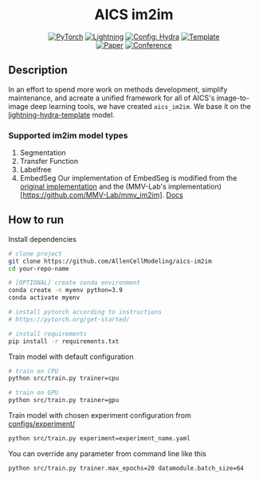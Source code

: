 <div align="center">

# AICS im2im

<a href="https://pytorch.org/get-started/locally/"><img alt="PyTorch" src="https://img.shields.io/badge/PyTorch-ee4c2c?logo=pytorch&logoColor=white"></a>
<a href="https://pytorchlightning.ai/"><img alt="Lightning" src="https://img.shields.io/badge/-Lightning-792ee5?logo=pytorchlightning&logoColor=white"></a>
<a href="https://hydra.cc/"><img alt="Config: Hydra" src="https://img.shields.io/badge/Config-Hydra-89b8cd"></a>
<a href="https://github.com/ashleve/lightning-hydra-template"><img alt="Template" src="https://img.shields.io/badge/-Lightning--Hydra--Template-017F2F?style=flat&logo=github&labelColor=gray"></a><br>
[![Paper](http://img.shields.io/badge/paper-arxiv.1001.2234-B31B1B.svg)](https://www.nature.com/articles/nature14539)
[![Conference](http://img.shields.io/badge/AnyConference-year-4b44ce.svg)](https://papers.nips.cc/paper/2020)

</div>

## Description
In an effort to spend more work on methods development, simplify maintenance, and acreate a unified framework for all of AICS's image-to-image deep learning tools, we have created `aics_im2im`. We base it on the [lightning-hydra-template](https://github.com/ashleve/lightning-hydra-template) model.

### Supported im2im model types
1. Segmentation
2. Transfer Function
3. Labelfree
4. EmbedSeg
    Our implementation of EmbedSeg is modified from the [original implementation](https://github.com/juglab/EmbedSeg) and the (MMV-Lab's implementation)[https://github.com/MMV-Lab/mmv_im2im]. 
    [Docs](docs/embedseg.md)



## How to run

Install dependencies

```bash
# clone project
git clone https://github.com/AllenCellModeling/aics-im2im
cd your-repo-name

# [OPTIONAL] create conda environment
conda create -n myenv python=3.9
conda activate myenv

# install pytorch according to instructions
# https://pytorch.org/get-started/

# install requirements
pip install -r requirements.txt
```

Train model with default configuration

```bash
# train on CPU
python src/train.py trainer=cpu

# train on GPU
python src/train.py trainer=gpu
```

Train model with chosen experiment configuration from [configs/experiment/](configs/experiment/)

```bash
python src/train.py experiment=experiment_name.yaml
```

You can override any parameter from command line like this

```bash
python src/train.py trainer.max_epochs=20 datamodule.batch_size=64
```




